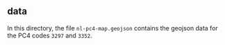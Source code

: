 ## data

In this directory, the file `nl-pc4-map.geojson` contains the geojson data for the PC4 codes `3297` and `3352`.
